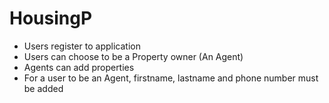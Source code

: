 # HousingP

- Users register to application
- Users can choose to be a Property owner (An Agent)
- Agents can add properties
- For a user to be an Agent, firstname, lastname and phone number must be added
